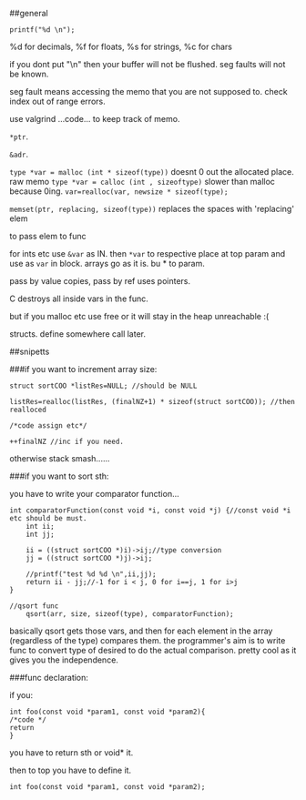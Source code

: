 ##general

```printf("%d \n");```

%d for decimals, %f for floats, %s for strings, %c for chars

if you dont put "\n" then your buffer will not be flushed. seg faults will not be known.

seg fault means accessing the memo that you are not supposed to. check index out of range errors.

use valgrind ...code... to keep track of memo.



```*ptr```.

```&adr```.

```type *var = malloc (int * sizeof(type))``` doesnt 0 out the allocated place. raw memo
```type *var = calloc (int , sizeoftype)``` slower than malloc because 0ing.
```var=realloc(var, newsize * sizeof(type);```

```memset(ptr, replacing, sizeof(type))``` replaces the spaces with 'replacing' elem


to pass elem to func

for ints etc use ```&var``` as IN. then ```*var``` to respective place at top param and use as ```var``` in block. arrays go as it is. bu * to param.

pass by value copies, pass by ref uses pointers.

C destroys all inside vars in the func.

but if you malloc etc use free or it will stay in the heap unreachable :(


structs. define somewhere call later.

##snipetts


###if you want to increment array size:

```
struct sortCOO *listRes=NULL; //should be NULL

listRes=realloc(listRes, (finalNZ+1) * sizeof(struct sortCOO)); //then realloced

/*code assign etc*/

++finalNZ //inc if you need.
```

otherwise stack smash......



###if you want to sort sth:


you have to write your comparator function...

```
int comparatorFunction(const void *i, const void *j) {//const void *i etc should be must.
	int ii;
	int jj;

	ii = ((struct sortCOO *)i)->ij;//type conversion
	jj = ((struct sortCOO *)j)->ij;

	//printf("test %d %d \n",ii,jj);
	return ii - jj;//-1 for i < j, 0 for i==j, 1 for i>j
}

//qsort func
	qsort(arr, size, sizeof(type), comparatorFunction);
```
basically qsort gets those vars, and then for each element in the array (regardless of the type) compares them. the programmer's aim is to write func to convert type of desired to do the actual comparison. pretty cool as it gives you the independence.


###func declaration:

if you:
```
int foo(const void *param1, const void *param2){
/*code */
return 
}
```
you have to return sth or void* it.

then to top you have to define it.

```int foo(const void *param1, const void *param2);```

###

